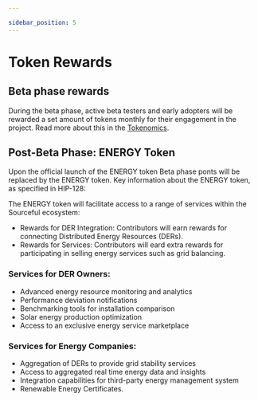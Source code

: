 ```yaml
---

sidebar_position: 5
---
```


# Token Rewards

## Beta phase rewards
During the beta phase, active beta testers and early adopters will be rewarded a set amount of tokens monthly for their engagement in the project. Read more about this in the <a href="../../tokenomics/rewards/">Tokenomics</a>.

## Post-Beta Phase: ENERGY Token

Upon the official launch of the ENERGY token Beta phase ponts will be replaced by the ENERGY token. Key information about the ENERGY token, as specified in HIP-128:

The ENERGY token will facilitate access to a range of services within the Sourceful ecosystem:

- Rewards for DER Integration: Contributors will earn rewards for connecting Distributed Energy Resources (DERs).
- Rewards for Services: Contributors will eard extra rewards for participating in selling energy services such as grid balancing.

### Services for DER Owners:

- Advanced energy resource monitoring and analytics
- Performance deviation notifications
- Benchmarking tools for installation comparison
- Solar energy production optimization
- Access to an exclusive energy service marketplace


### Services for Energy Companies:

- Aggregation of DERs to provide grid stability services
- Access to aggregated real time energy data and insights
- Integration capabilities for third-party energy management system
- Renewable Energy Certificates.
